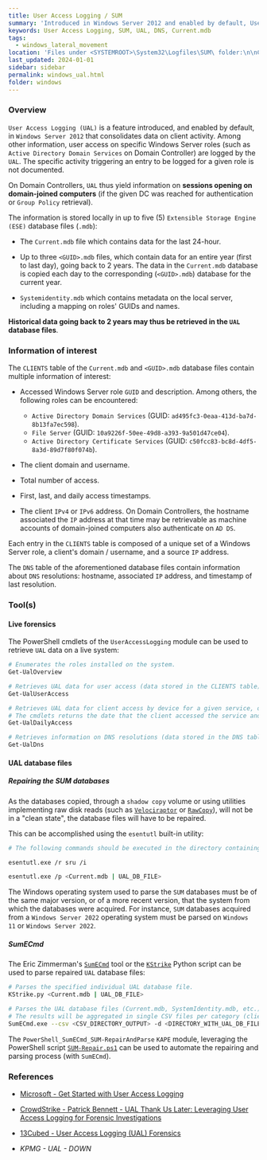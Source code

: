 ```yaml
---
title: User Access Logging / SUM
summary: 'Introduced in Windows Server 2012 and enabled by default, User Access Logging (UAL) is a feature that consolidates data on user access to Windows Server roles (such as "Active Directory Domain Services" on Domain Controllers).\n\nUAL store data for the 2 years.\n\nInformation of interest:\n- Accessed Windows Server role (such as ADDS, CIFS, ADCS, etc.)\n- The client domain and username.\n The client IPv4 or IPv6 address.\n- First, last, and daily access timestamps.\n- Total number of access.\n\nAs machine accounts of domain-joined systems also authenticate to ADDS, UAL of Domain Controllers can be used to map hostnames with past IP addresses.'
keywords: User Access Logging, SUM, UAL, DNS, Current.mdb
tags:
  - windows_lateral_movement
location: 'Files under <SYSTEMROOT>\System32\Logfiles\SUM\ folder:\n\nCurrent.mdb (data for the last 24-hours).\nUp to three "<GUID>.mdb" files (current year and history up to 2 years).\nSystemidentity.mdb (mapping on roles GUIDs and names).'
last_updated: 2024-01-01
sidebar: sidebar
permalink: windows_ual.html
folder: windows
---
```


### Overview

`User Access Logging (UAL)` is a feature introduced, and enabled by default, in
`Windows Server 2012` that consolidates data on client activity. Among other
information, user access on specific Windows Server roles (such as
`Active Directory Domain Services` on Domain Controller) are logged by the
`UAL`. The specific activity triggering an entry to be logged for a given role
is not documented.

On Domain Controllers, `UAL` thus yield information on **sessions opening on
domain-joined computers** (if the given DC was reached for authentication or
`Group Policy` retrieval).

The information is stored locally in up to five (5)
`Extensible Storage Engine (ESE)` database files (`.mdb`):

  - The `Current.mdb` file which contains data for the last 24-hour.

  - Up to three `<GUID>.mdb` files, which contain data for an entire year
    (first to last day), going back to 2 years. The data in the `Current.mdb`
    database is copied each day to the corresponding (`<GUID>.mdb`) database
    for the current year.

  - `Systemidentity.mdb` which contains metadata on the local server, including
    a mapping on roles' GUIDs and names.

**Historical data going back to 2 years may thus be retrieved in the `UAL`
database files**.

### Information of interest

The `CLIENTS` table of the `Current.mdb` and `<GUID>.mdb` database files
contain multiple information of interest:

  - Accessed Windows Server role `GUID` and description. Among others, the
    following roles can be encountered:
      - `Active Directory Domain Services` (GUID:
        `ad495fc3-0eaa-413d-ba7d-8b13fa7ec598`).
      - `File Server` (GUID: `10a9226f-50ee-49d8-a393-9a501d47ce04`).
      - `Active Directory Certificate Services` (GUID:
        `c50fcc83-bc8d-4df5-8a3d-89d7f80f074b`).

  - The client domain and username.

  - Total number of access.

  - First, last, and daily access timestamps.

  - The client `IPv4` or `IPv6` address. On Domain Controllers, the hostname
    associated the `IP` address at that time may be retrievable as machine
    accounts of domain-joined computers also authenticate on `AD DS`.

Each entry in the `CLIENTS` table is composed of a unique set of a Windows
Server role, a client's domain / username, and a source `IP` address.

The `DNS` table of the aforementioned database files contain information about
`DNS` resolutions: hostname, associated `IP` address, and timestamp of last
resolution.

### Tool(s)

#### Live forensics

The PowerShell cmdlets of the `UserAccessLogging` module can be used to
retrieve `UAL` data on a live system:

```bash
# Enumerates the roles installed on the system.
Get-UalOverview

# Retrieves UAL data for user access (data stored in the CLIENTS table).
Get-UalUserAccess

# Retrieves UAL data for client access by device for a given service, ordered by date (data stored in the CLIENTS table).
# The cmdlets returns the date that the client accessed the service and how many times the client accessed the service during that day.
Get-UalDailyAccess

# Retrieves information on DNS resolutions (data stored in the DNS table).
Get-UalDns
```

#### UAL database files

##### Repairing the SUM databases

As the databases copied, through a `shadow copy` volume or using utilities
implementing raw disk reads (such as
[`Velociraptor`](https://github.com/Velocidex/velociraptor) or
[`RawCopy`](https://github.com/jschicht/RawCopy)), will not be in a
"clean state", the database files will have to be repaired.

This can be accomplished using the `esentutl` built-in utility:

```bash
# The following commands should be executed in the directory containing the UAL database files.

esentutl.exe /r sru /i

esentutl.exe /p <Current.mdb | UAL_DB_FILE>
```

The Windows operating system used to parse the `SUM` databases must be of the
same major version, or of a more recent version, that the system from which the
databases were acquired. For instance, `SUM` databases acquired from a
`Windows Server 2022` operating system must be parsed on `Windows 11` or
`Windows Server 2022`.

##### SumECmd

The Eric Zimmerman's [`SumECmd`](https://github.com/EricZimmerman/Sum) tool or
the [`KStrike`](https://github.com/brimorlabs/KStrike) Python script can be
used to parse repaired `UAL` database files:

```bash
# Parses the specified individual UAL database file.
KStrike.py <Current.mdb | UAL_DB_FILE>

# Parses the UAL database files (Current.mdb, SystemIdentity.mdb, etc.) in the specified directory.
# The results will be aggregated in single CSV files per category (client access, DNS requests, etc.).
SumECmd.exe --csv <CSV_DIRECTORY_OUTPUT> -d <DIRECTORY_WITH_UAL_DB_FILES>
```

The `PowerShell_SumECmd_SUM-RepairAndParse` `KAPE` module, leveraging the
PowerShell script
[`SUM-Repair.ps1`](https://github.com/AndrewRathbun/DFIRPowerShellScripts/blob/main/SUM-Repair.ps1)
can be used to automate the repairing and parsing process (with `SumECmd`).

### References

  - [Microsoft - Get Started with User Access Logging](https://learn.microsoft.com/en-us/windows-server/administration/user-access-logging/get-started-with-user-access-logging)

  - [CrowdStrike - Patrick Bennett - UAL Thank Us Later: Leveraging User Access Logging for Forensic Investigations](https://www.crowdstrike.com/blog/user-access-logging-ual-overview/)

  - [13Cubed - User Access Logging (UAL) Forensics](https://www.youtube.com/watch?v=rVHKXUXhhWA)

  - *KPMG - UAL - DOWN*
